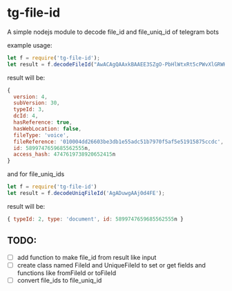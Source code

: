 # tg-file-id
A simple nodejs module to decode file_id and file_uniq_id of telegram bots


example usage:

``` js
let f = require('tg-file-id');
let result = f.decodeFileId("AwACAgQAAxkBAAEE3SZgO-PbHlWtxRt5cPWvXlGRWHXM3AACuwgAAj0d4FF_jv-i_-7iQR4E")
```
result will be:
``` js
{
  version: 4,
  subVersion: 30,
  typeId: 3,
  dcId: 4,
  hasReference: true,
  hasWebLocation: false,
  fileType: 'voice',
  fileReference: '010004dd26603be3db1e55adc51b7970f5af5e51915875ccdc',
  id: 5899747659685562555n,
  access_hash: 4747619738920652415n
}
```


and for file_uniq_ids
```js
let f = require('tg-file-id')
let result = f.decodeUniqFileId('AgADuwgAAj0d4FE');
```
result will be:
```js
{ typeId: 2, type: 'document', id: 5899747659685562555n }
 ```

## TODO:
- [ ] add function to make file_id from result like input
- [ ] create class named FileId and UniqueFileId to set or get fields and functions like fromFileId or toFileId
- [ ] convert file_ids to file_uniq_id 
